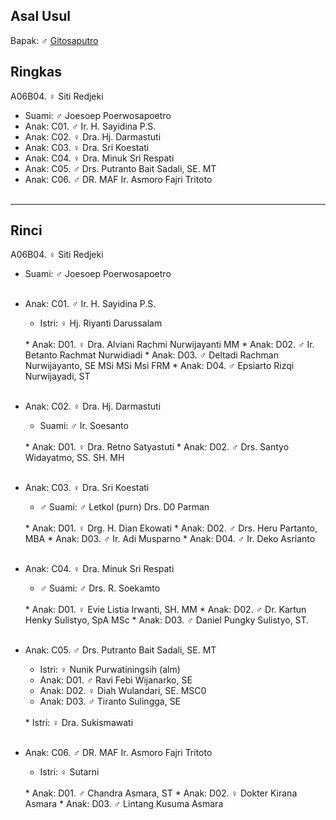 ## Asal Usul

Bapak: ♂ [Gitosaputro][up] 

## Ringkas

A06B04. ♀ Siti Redjeki
	<br/>

*	Suami: ♂ Joesoep Poerwosapoetro
	<br/>
*	Anak: C01. ♂ Ir. H. Sayidina P.S.
*	Anak: C02. ♀ Dra. Hj. Darmastuti
*	Anak: C03. ♀ Dra. Sri Koestati
*	Anak: C04. ♀ Dra. Minuk Sri Respati
*	Anak: C05. ♂ Drs. Putranto Bait Sadali, SE. MT
*	Anak: C06. ♂ DR. MAF Ir. Asmoro Fajri Tritoto
	<br/><br/>
-- -- --

## Rinci

A06B04. ♀ Siti Redjeki
	<br/>

*	Suami: ♂ Joesoep Poerwosapoetro
	<br/><br/>

*	Anak: C01. ♂ Ir. H. Sayidina P.S.
	*	Istri: ♀ Hj. Riyanti Darussalam
	<br/>
	*	Anak: D01. ♀ Dra. Alviani Rachmi Nurwijayanti MM 
	*	Anak: D02. ♂ Ir. Betanto Rachmat Nurwidiadi
	*	Anak: D03. ♂ Deltadi Rachman Nurwijayanto, SE MSi MSi Msi FRM
	*	Anak: D04. ♂ Epsiarto Rizqi Nurwijayadi, ST
	<br/><br/>

*	Anak: C02. ♀ Dra. Hj. Darmastuti
	*	Suami: ♂ Ir. Soesanto
	<br/>
	*	Anak: D01. ♀ Dra. Retno Satyastuti
	*	Anak: D02. ♂ Drs. Santyo Widayatmo, SS. SH. MH
	<br/><br/>

*	Anak: C03. ♀ Dra. Sri Koestati
	*	♂ Suami: ♂ Letkol (purn) Drs. D0 Parman
	<br/>
	*	Anak: D01. ♀ Drg. H. Dian Ekowati
	*	Anak: D02. ♂ Drs. Heru Partanto, MBA
	*	Anak: D03. ♂ Ir. Adi Musparno
	*	Anak: D04. ♂ Ir. Deko Asrianto
	<br/><br/>

*	Anak: C04. ♀ Dra. Minuk Sri Respati
	*	♂ Suami: ♂ Drs. R. Soekamto
	<br/>
	*	Anak: D01. ♀ Evie Listia Irwanti, SH. MM
	*	Anak: D02. ♂ Dr. Kartun Henky Sulistyo, SpA MSc
	*	Anak: D03. ♂ Daniel Pungky Sulistyo, ST.
	<br/><br/>

*	Anak: C05. ♂ Drs. Putranto Bait Sadali, SE. MT
	<br/>
	*	Istri: ♀ Nunik Purwatiningsih (alm)
	*	Anak: D01. ♂ Ravi Febi Wijanarko, SE
	*	Anak: D02. ♀ Diah Wulandari, SE. MSC0
	*	Anak: D03. ♂ Tiranto Sulingga, SE
	<br/>
	*	Istri: ♀ Dra. Sukismawati
	<br/><br/>

*	Anak: C06. ♂ DR. MAF Ir. Asmoro Fajri Tritoto
	*	Istri: ♀ Sutarni
	<br/>
	*	Anak: D01. ♂ Chandra Asmara, ST
	*	Anak: D02. ♀ Dokter Kirana Asmara
	*	Anak: D03. ♂ Lintang Kusuma Asmara
	<br/><br/>

[up]: https://github.com/epsi-rns/gitodipuro/blob/master/tree/A06.md

